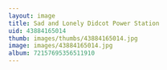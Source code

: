 ```yaml
---
layout: image
title: Sad and Lonely Didcot Power Station
uid: 43884165014
thumb: images/thumbs/43884165014.jpg
image: images/43884165014.jpg
album: 72157695356511910
---
```


